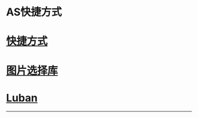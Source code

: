 # AS快捷方式

# [快捷方式](http://jaeger.itscoder.com/android/2016/02/14/android-studio-tips.html)

# [图片选择库](https://github.com/LuckSiege/PictureSelector)
# [Luban](https://github.com/XConstantine/Luban)

------------------------------------

 
 
 
 



